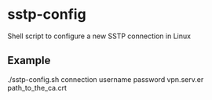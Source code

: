 # sstp-config
Shell script to configure a new SSTP connection in Linux

## Example 

./sstp-config.sh connection username password vpn.serv.er path_to_the_ca.crt
